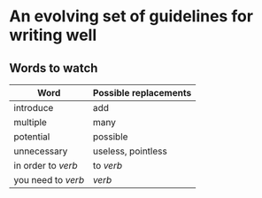 # An evolving set of guidelines for writing well

## Words to watch

Word | Possible replacements
---- | ---------------------
introduce | add
multiple | many
potential | possible
unnecessary | useless, pointless
in order to _verb_ | to _verb_
you need to _verb_ | _verb_
